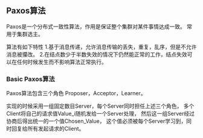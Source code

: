 ## Paxos算法
Paxos是一个分布式一致性算法，作用是保证整个集群对某件事情达成一致。
常用于集群选主。

算法有如下特性
1.基于消息传递，允许消息传输的丢失，重复，乱序，但是不允许消息被攥改。
2.在结点数少于半数失效的情况下仍然能正常的工作，结点失效可以在任何时候发生而不影响算法正常执行。

### Basic Paxos算法

Paxos算法包含三个角色 Proposer，Acceptor，Learner。

实现的时候采用一组固定数目Server，每个Server同时担任上述三个角色，
多个Client将自己的请求值Value_i随机发给一个Server处理，
然后这一组Server经过协商后得出统一的一个值Chosen_Value，
这个值必须被每个Server学习到，同时回复给所有发起请求的Client。


